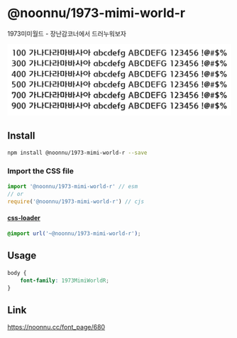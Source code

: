 # @noonnu/1973-mimi-world-r

1973미미월드 - 장난감코너에서 드러누워보자

![example](./example.png)

## Install

```bash
npm install @noonnu/1973-mimi-world-r --save
```

### Import the CSS file

```js
import '@noonnu/1973-mimi-world-r' // esm
// or
require('@noonnu/1973-mimi-world-r') // cjs
```

#### [css-loader](https://github.com/webpack-contrib/css-loader)

```css
@import url('~@noonnu/1973-mimi-world-r');
```

## Usage

```css
body {
    font-family: 1973MimiWorldR;
}
```

## Link

https://noonnu.cc/font_page/680
